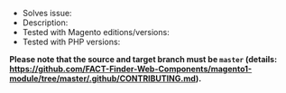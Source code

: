 - Solves issue: 
- Description: 
- Tested with Magento editions/versions: 
- Tested with PHP versions: 

**Please note that the source and target branch must be `master` (details: https://github.com/FACT-Finder-Web-Components/magento1-module/tree/master/.github/CONTRIBUTING.md).**
